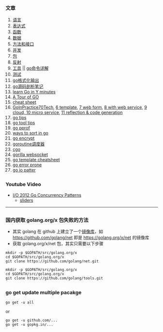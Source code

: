 <h2 id="c75625dccf148721245b46b1e3e6c79f"></h2>

### 文章

 1. [语言](GOLANG%20%E5%A4%87%E5%BF%981-%E8%AF%AD%E8%A8%80.md)   
 2. [表达式](GOLANG%20%E5%A4%87%E5%BF%982-%E8%A1%A8%E8%BE%BE%E5%BC%8F.md) 
 3. [函数 ](GOLANG%20%E5%A4%87%E5%BF%983-%E5%87%BD%E6%95%B0.md) 
 4. [数据 ](GOLANG%20%E5%A4%87%E5%BF%984-%E6%95%B0%E6%8D%AE.md)
 5. [方法和接口](GOLANG%20%E5%A4%87%E5%BF%985-%E6%96%B9%E6%B3%95%E5%92%8C%E6%8E%A5%E5%8F%A3.md)  
 7. [并发](GOLANG%20%E5%A4%87%E5%BF%987-%E5%B9%B6%E5%8F%91.md)  
 8. [包](GOLANG%20%E5%A4%87%E5%BF%988-%E5%8C%85.md)    
 9. [反射](GOLANG%E5%A4%87%E5%BF%989-%E5%8F%8D%E5%B0%84.md)  
 10. [工具](GOLANG%E5%A4%87%E5%BF%98A-%E5%B7%A5%E5%85%B7.md) ||  [go命令详解](https://www.ctolib.com/docs-go-command-tutorial-c-0-0.html)
 11. [测试](GOLANG%E5%A4%87%E5%BF%98B-%E6%B5%8B%E8%AF%95.md)
 12. [go格式化输出 ](GOLANG-fmt%E6%A0%BC%E5%BC%8F%E5%8C%96%E8%BE%93%E5%87%BA.md)
 13. [go源码剖析笔记](GOLANG_src_profile.md)
 14. [learn Go in Y minutes](learnGoInYMinutes.md)
 15. [A Tour of GO](ATourOfGo.md)
 16. [cheat sheet](golang_cheatsheet.md)
 17. [GoInPractice70Tech](GoInPractice70Tech.md), [6 template](GoIn70_6.md), [7 web form](GoIn70_7.md), [8 with web service](GoIn70_8.md), [9 cloud, 10 micro service](GoIn70_9.md), [11 reflection & code generation](GoIn70_11.md)
 18. [go tips](go_tips.md)
 18. [go tool tips](golang_tool_tips.md)
 20. [go pprof](golang_pprof.md)
 21. [ways to sort in go](go_sort.md)
 22. [go encrypt](go_encrypt.md)
 23. [goroutine调度器](go_routine_schedule.md)
 24. [cgo](cgo.md)
 25. [gorilla websocket](websocket.md)
 26. [go template cheatsheet](https://curtisvermeeren.github.io/2017/09/14/Golang-Templates-Cheatsheet)
 27. [go error prone](go_error_prone.md)
 28. [go io patter](go_io_pattern.md)

<h2 id="1ec648377638e043bfb89eccc1053188"></h2>

### Youtube Video

- [I/O 2012 Go Concurrency Patterns](https://www.youtube.com/watch?v=f6kdp27TYZs&t=2457s)
    - [sliders](https://go.dev/talks/2012/concurrency.slide)

---------

<h2 id="0a924bf17d1b7242d5600e9b537b969f"></h2>

### 国内获取 golang.org/x 包失败的方法

- 其实 golang 在 github 上建立了一个[镜像库](https://github.com/golang)，如 https://github.com/golang/net 即是 https://golang.org/x/net 的镜像库
- 获取 golang.org/x/net 包，其实只需要以下步骤

```
mkdir -p $GOPATH/src/golang.org/x
cd $GOPATH/src/golang.org/x
git clone https://github.com/golang/net.git
```
 
```
mkdir -p $GOPATH/src/golang.org/x
cd $GOPATH/src/golang.org/x
git clone https://github.com/golang/tools.git
```

<h2 id="8b0927427c6701380f8da7a5f64d3068"></h2>

### go get update multiple pacakge 

```
go get -u all
```

or 

```
go get -u github.com/...
go get -u gopkg.in/...
```


